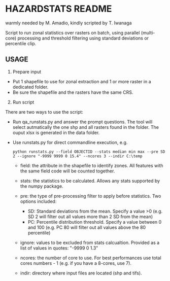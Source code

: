 HAZARDSTATS README
==================

warmly needed by M. Amadio, kindly scripted by T. Iwanaga

Script to run zonal statistics over rasters on batch, using parallel (multi-core) processing and threshold filtering using standard deviations or percentile clip.

USAGE
-----

1. Prepare input

- Put 1 shapefile to use for zonal extraction and 1 or more raster in a dedicated folder.
- Be sure the shapefile and the rasters have the same CRS.

2. Run script

There are two ways to use the script:

- Run qa_runstats.py and answer the prompt questions. 
  The tool will select autmatically the one shp and all rasters found in the folder. 
  The ouput xlsx is generated in the data folder.
  
  
- Use runstats.py for direct commandline execution, e.g.

      python runstats.py --field OBJECTID --stats median min max --pre SD 2 --ignore "-9999 9999 0 15.4" --ncores 3 --indir C:\temp

  - field: the attribute in the shapefile to identify zones. All features with the same field code will be counted together.

  - stats: the statistics to be calculated. Allows any stats supported by the numpy package.

  - pre: the type of pre-processing filter to apply before statistics. Two options included:
       - SD: Standard deviations from the mean. Specify a value >0 (e.g. SD 2 will filter out all values more than 2 SD from the mean)
       - PC: Percentile distribution threshold. Specify a value between 0 and 100 (e.g. PC 80 will filter out all values above the 80 percentile)
   - ignore: values to be excluded from stats calcualtion. Provided as a list of values in quotes: "-9999 0 1.3"
    
  - ncores: the number of core to use. For best performances use total cores numbers - 1 (e.g. if you have a 8-cores, use 7).
  
  - indir: directory where input files are located (shp and tifs).
